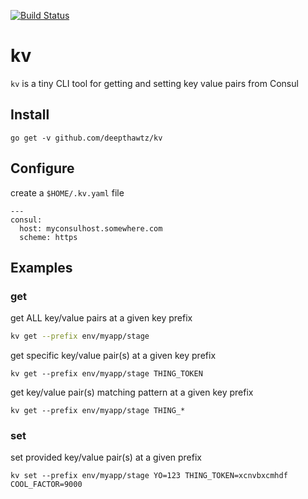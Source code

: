 [![Build Status](https://travis-ci.org/deepthawtz/kv.svg?branch=master)](https://travis-ci.org/deepthawtz/kv)

kv
==

`kv` is a tiny CLI tool for getting and setting key value pairs from Consul

## Install
```
go get -v github.com/deepthawtz/kv
```

## Configure

create a `$HOME/.kv.yaml` file
```
---
consul:
  host: myconsulhost.somewhere.com
  scheme: https
```

## Examples

### get

get ALL key/value pairs at a given key prefix
```bash
kv get --prefix env/myapp/stage
```

get specific key/value pair(s) at a given key prefix
```
kv get --prefix env/myapp/stage THING_TOKEN
```

get key/value pair(s) matching pattern at a given key prefix
```
kv get --prefix env/myapp/stage THING_*
```

### set

set provided key/value pair(s) at a given prefix
```
kv set --prefix env/myapp/stage YO=123 THING_TOKEN=xcnvbxcmhdf COOL_FACTOR=9000
```
